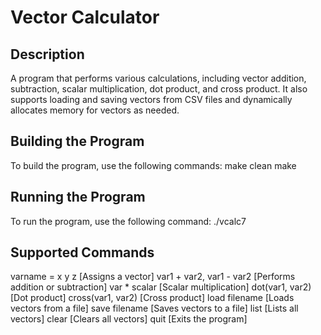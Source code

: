 # Vector Calculator 

## Description
A program that performs various calculations, 
including vector addition, subtraction, 
scalar multiplication, dot product, 
and cross product. It also supports loading 
and saving vectors from CSV files and 
dynamically allocates memory for vectors
as needed.

## Building the Program
To build the program, use the following commands:
make clean
make

## Running the Program
To run the program, use the following command:
./vcalc7

## Supported Commands
varname = x y z [Assigns a vector]
var1 + var2, var1 - var2 [Performs addition or subtraction]
var * scalar [Scalar multiplication]
dot(var1, var2) [Dot product]
cross(var1, var2) [Cross product]
load filename [Loads vectors from a file]
save filename [Saves vectors to a file]
list [Lists all vectors]
clear [Clears all vectors]
quit [Exits the program]